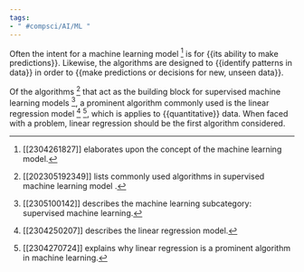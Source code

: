```yaml
---
tags:
- " #compsci/AI/ML "
---
```


Often the intent for a machine learning model [^1] is for {{its ability to make predictions}}. Likewise, the algorithms are designed to {{identify patterns in data}} in order to {{make predictions or decisions for new, unseen data}}. <!--SR:!2024-02-26,179,270!2023-11-09,72,270!2024-01-20,144,230-->

Of the algorithms [^2] that act as the building block for supervised machine learning models [^3], a prominent algorithm commonly used is the linear regression model [^4] [^5], which is applies to {{quantitative}} data. When faced with a problem, linear regression should be the first algorithm considered. <!--SR:!2024-05-14,243,288-->

[^1]: [[2304261827]] elaborates upon the concept of the machine learning model.
[^2]: [[202305192349]] lists commonly used algorithms in supervised machine learning model [^3].
[^3]: [[2305100142]] describes the machine learning subcategory: supervised machine learning.
[^4]: [[2304250207]] describes the linear regression model.
[^5]: [[2304270724]] explains why linear regression is a prominent algorithm in machine learning.